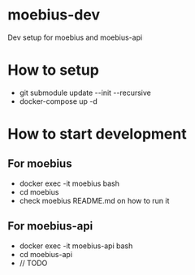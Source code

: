 # moebius-dev
Dev setup for moebius and moebius-api

# How to setup
- git submodule update --init --recursive
- docker-compose up -d

# How to start development
## For moebius
- docker exec -it moebius bash
- cd moebius 
- check moebius README.md on how to run it

## For moebius-api
- docker exec -it moebius-api bash
- cd moebius-api
- // TODO